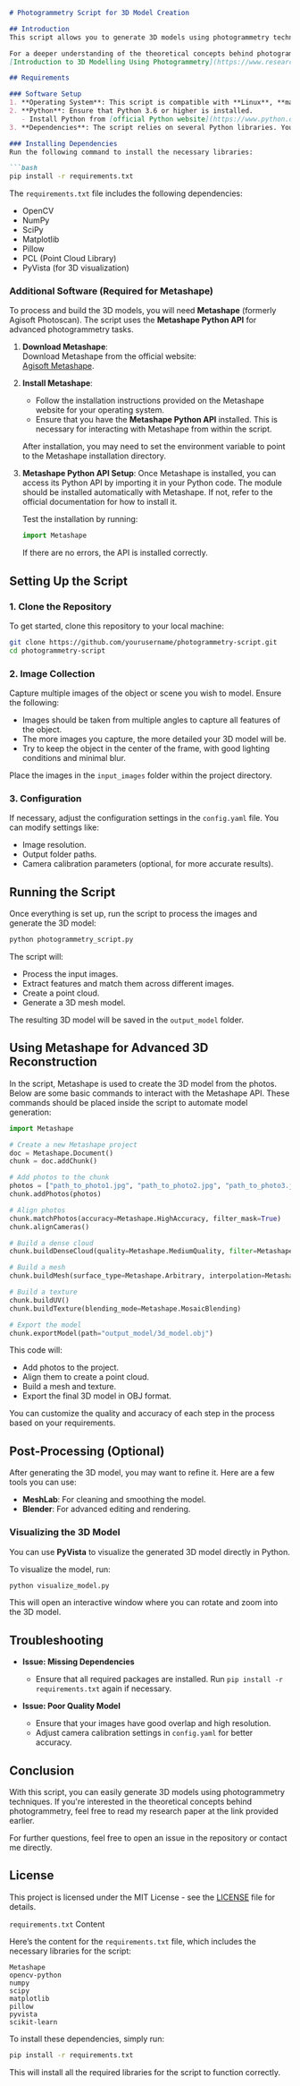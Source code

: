 ```markdown
# Photogrammetry Script for 3D Model Creation

## Introduction
This script allows you to generate 3D models using photogrammetry techniques. Photogrammetry is a method of creating 3D models from multiple photographs taken from different angles. The provided script automates the process of image processing and model generation.

For a deeper understanding of the theoretical concepts behind photogrammetry, please refer to my research paper:  
[Introduction to 3D Modelling Using Photogrammetry](https://www.researchgate.net/publication/371038790_introduction_to_3D_modelling_using_photogrammetry).

## Requirements

### Software Setup
1. **Operating System**: This script is compatible with **Linux**, **macOS**, and **Windows**.
2. **Python**: Ensure that Python 3.6 or higher is installed.
   - Install Python from [official Python website](https://www.python.org/downloads/).
3. **Dependencies**: The script relies on several Python libraries. You can install them using `pip`.

### Installing Dependencies
Run the following command to install the necessary libraries:

```bash
pip install -r requirements.txt
```

The `requirements.txt` file includes the following dependencies:
- OpenCV
- NumPy
- SciPy
- Matplotlib
- Pillow
- PCL (Point Cloud Library)
- PyVista (for 3D visualization)

### Additional Software (Required for Metashape)
To process and build the 3D models, you will need **Metashape** (formerly Agisoft Photoscan). The script uses the **Metashape Python API** for advanced photogrammetry tasks.

1. **Download Metashape**:  
   Download Metashape from the official website:  
   [Agisoft Metashape](https://www.agisoft.com/downloads/).

2. **Install Metashape**:
   - Follow the installation instructions provided on the Metashape website for your operating system.
   - Ensure that you have the **Metashape Python API** installed. This is necessary for interacting with Metashape from within the script.

   After installation, you may need to set the environment variable to point to the Metashape installation directory.

3. **Metashape Python API Setup**:
   Once Metashape is installed, you can access its Python API by importing it in your Python code. The module should be installed automatically with Metashape. If not, refer to the official documentation for how to install it.

   Test the installation by running:

   ```python
   import Metashape
   ```

   If there are no errors, the API is installed correctly.

## Setting Up the Script

### 1. Clone the Repository
To get started, clone this repository to your local machine:

```bash
git clone https://github.com/yourusername/photogrammetry-script.git
cd photogrammetry-script
```

### 2. Image Collection
Capture multiple images of the object or scene you wish to model. Ensure the following:
- Images should be taken from multiple angles to capture all features of the object.
- The more images you capture, the more detailed your 3D model will be.
- Try to keep the object in the center of the frame, with good lighting conditions and minimal blur.

Place the images in the `input_images` folder within the project directory.

### 3. Configuration
If necessary, adjust the configuration settings in the `config.yaml` file. You can modify settings like:
- Image resolution.
- Output folder paths.
- Camera calibration parameters (optional, for more accurate results).

## Running the Script

Once everything is set up, run the script to process the images and generate the 3D model:

```bash
python photogrammetry_script.py
```

The script will:
- Process the input images.
- Extract features and match them across different images.
- Create a point cloud.
- Generate a 3D mesh model.

The resulting 3D model will be saved in the `output_model` folder.

## Using Metashape for Advanced 3D Reconstruction

In the script, Metashape is used to create the 3D model from the photos. Below are some basic commands to interact with the Metashape API. These commands should be placed inside the script to automate model generation:

```python
import Metashape

# Create a new Metashape project
doc = Metashape.Document()
chunk = doc.addChunk()

# Add photos to the chunk
photos = ["path_to_photo1.jpg", "path_to_photo2.jpg", "path_to_photo3.jpg"]
chunk.addPhotos(photos)

# Align photos
chunk.matchPhotos(accuracy=Metashape.HighAccuracy, filter_mask=True)
chunk.alignCameras()

# Build a dense cloud
chunk.buildDenseCloud(quality=Metashape.MediumQuality, filter=Metashape.AggressiveFiltering)

# Build a mesh
chunk.buildMesh(surface_type=Metashape.Arbitrary, interpolation=Metashape.EnabledInterpolation)

# Build a texture
chunk.buildUV()
chunk.buildTexture(blending_mode=Metashape.MosaicBlending)

# Export the model
chunk.exportModel(path="output_model/3d_model.obj")
```

This code will:
- Add photos to the project.
- Align them to create a point cloud.
- Build a mesh and texture.
- Export the final 3D model in OBJ format.

You can customize the quality and accuracy of each step in the process based on your requirements.

## Post-Processing (Optional)

After generating the 3D model, you may want to refine it. Here are a few tools you can use:
- **MeshLab**: For cleaning and smoothing the model.
- **Blender**: For advanced editing and rendering.

### Visualizing the 3D Model
You can use **PyVista** to visualize the generated 3D model directly in Python.

To visualize the model, run:

```bash
python visualize_model.py
```

This will open an interactive window where you can rotate and zoom into the 3D model.

## Troubleshooting

- **Issue: Missing Dependencies**
  - Ensure that all required packages are installed. Run `pip install -r requirements.txt` again if necessary.
  
- **Issue: Poor Quality Model**
  - Ensure that your images have good overlap and high resolution.
  - Adjust camera calibration settings in `config.yaml` for better accuracy.

## Conclusion
With this script, you can easily generate 3D models using photogrammetry techniques. If you're interested in the theoretical concepts behind photogrammetry, feel free to read my research paper at the link provided earlier.

For further questions, feel free to open an issue in the repository or contact me directly.

## License
This project is licensed under the MIT License - see the [LICENSE](LICENSE) file for details.


`requirements.txt` Content

Here’s the content for the `requirements.txt` file, which includes the necessary libraries for the script:

```
Metashape
opencv-python
numpy
scipy
matplotlib
pillow
pyvista
scikit-learn
```

To install these dependencies, simply run:

```bash
pip install -r requirements.txt
```

This will install all the required libraries for the script to function correctly.
